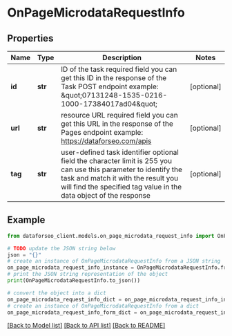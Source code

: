 # OnPageMicrodataRequestInfo


## Properties

Name | Type | Description | Notes
------------ | ------------- | ------------- | -------------
**id** | **str** | ID of the task required field you can get this ID in the response of the Task POST endpoint example: \&quot;07131248-1535-0216-1000-17384017ad04\&quot; | [optional] 
**url** | **str** | resource URL required field you can get this URL in the response of the Pages endpoint example: https://dataforseo.com/apis | [optional] 
**tag** | **str** | user-defined task identifier optional field the character limit is 255 you can use this parameter to identify the task and match it with the result you will find the specified tag value in the data object of the response | [optional] 

## Example

```python
from dataforseo_client.models.on_page_microdata_request_info import OnPageMicrodataRequestInfo

# TODO update the JSON string below
json = "{}"
# create an instance of OnPageMicrodataRequestInfo from a JSON string
on_page_microdata_request_info_instance = OnPageMicrodataRequestInfo.from_json(json)
# print the JSON string representation of the object
print(OnPageMicrodataRequestInfo.to_json())

# convert the object into a dict
on_page_microdata_request_info_dict = on_page_microdata_request_info_instance.to_dict()
# create an instance of OnPageMicrodataRequestInfo from a dict
on_page_microdata_request_info_form_dict = on_page_microdata_request_info.from_dict(on_page_microdata_request_info_dict)
```
[[Back to Model list]](../README.md#documentation-for-models) [[Back to API list]](../README.md#documentation-for-api-endpoints) [[Back to README]](../README.md)


